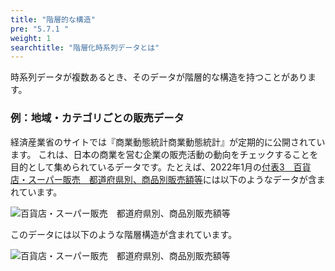 ```yaml
---
title: "階層的な構造"
pre: "5.7.1 "
weight: 1
searchtitle: "階層化時系列データとは"
---
```


時系列データが複数あるとき、そのデータが階層的な構造を持つことがあります。


### 例：地域・カテゴリごとの販売データ

経済産業省のサイトでは『商業動態統計商業動態統計』が定期的に公開されています。
これは、日本の商業を営む企業の販売活動の動向をチェックすることを目的として集められているデータです。たとえば、2022年1月の[付表3　百貨店・スーパー販売　都道府県別、商品別販売額等](https://www.meti.go.jp/statistics/tyo/syoudou/result/kakuho_2.html)には以下のようなデータが含まれています。

![百貨店・スーパー販売　都道府県別、商品別販売額等](/images/timeseries/hts/sc.png)

このデータには以下のような階層構造が含まれています。

![百貨店・スーパー販売　都道府県別、商品別販売額等](/images/timeseries/hts/sc2.png)
